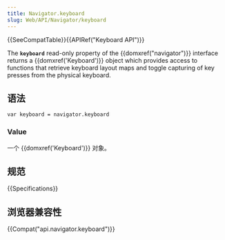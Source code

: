 ```yaml
---
title: Navigator.keyboard
slug: Web/API/Navigator/keyboard
---
```


{{SeeCompatTable}}{{APIRef("Keyboard API")}}

The **`keyboard`** read-only property of the {{domxref("navigator")}} interface returns a {{domxref('Keyboard')}} object which provides access to functions that retrieve keyboard layout maps and toggle capturing of key presses from the physical keyboard.

## 语法

```plain
var keyboard = navigator.keyboard
```

### Value

一个 {{domxref('Keyboard')}} 对象。

## 规范

{{Specifications}}

## 浏览器兼容性

{{Compat("api.navigator.keyboard")}}
